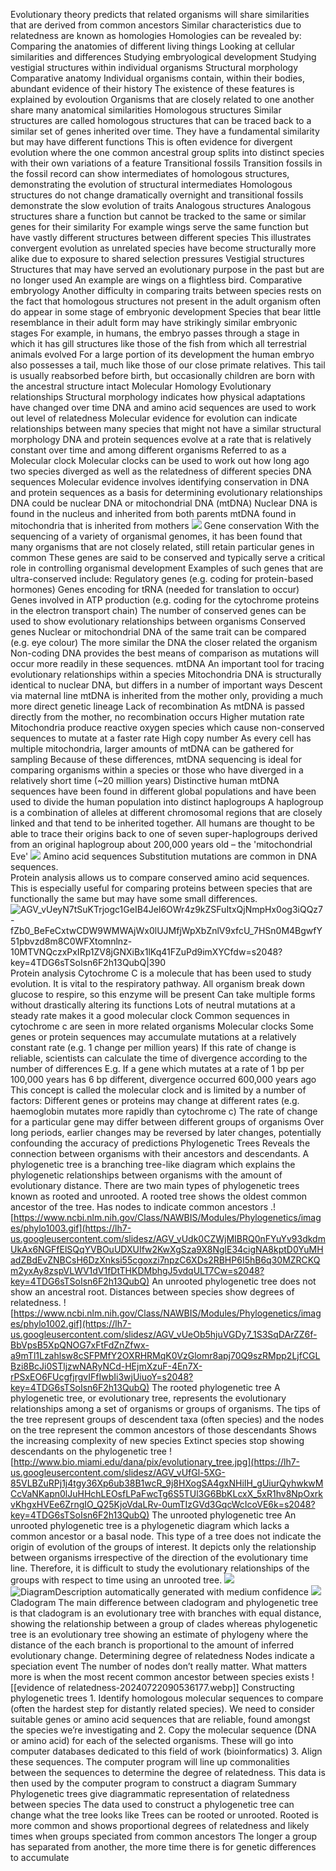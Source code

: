 Evolutionary theory predicts that related organisms will share similarities that are derived from common ancestors 
Similar characteristics due to relatedness are known as homologies 
Homologies can be revealed by:
	Comparing the anatomies of different living things 
	Looking at cellular similarities and differences 
	Studying embryological development
	Studying vestigial structures within individual organisms
Structural morphology
	Comparative anatomy
		Individual organisms contain, within their bodies, abundant evidence of their history
		The existence of these features is explained by evoloution
		Organisms that are closely related to one another share many anatomical similarities
	Homologous structures
		Similar structures are called homologous structures that can be traced back to a similar set of genes inherited over time. They have a fundamental similarity but may have different functions
		This is often evidence for divergent evolution where the one common ancestral group splits into distinct species with their own variations of a feature
	Transitional fossils
		Transition fossils in the fossil record can show intermediates of homologous structures, demonstrating the evolution of structural intermediates 
		Homologous structures do not change dramatically overnight and transitional fossils demonstrate the slow evolution of traits 
	Analogous structures
		Analogous structures share a function but cannot be tracked to the same or similar genes for their similarity
		For example wings serve the same function but have vastly different structures between different species
		This illustrates convergent evolution as unrelated species have become structurally more alike due to exposure to shared selection pressures
	Vestigial structures
		Structures that may have served an evolutionary purpose in the past but are no longer used
		An example are wings on a flightless bird. 
	Comparative embryology
		Another difficulty in comparing traits between species rests on the fact that homologous structures not present in the adult organism often do appear in some stage of embryonic development
		Species that bear little resemblance in their adult form may have strikingly similar embryonic stages
		For example, in humans, the embryo passes through a stage in which it has gill structures like those of the fish from which all terrestrial animals evolved 
		For a large portion of its development the human embryo also possesses a tail, much like those of our close primate relatives. This tail is usually reabsorbed before birth, but occasionally children are born with the ancestral structure intact
Molecular Homology
	Evolutionary relationships
		Structural morphology indicates how physical adaptations have changed over time
		DNA and amino acid sequences are used to work out level of relatedness
			Molecular evidence for evolution can indicate relationships between many species that might not have a similar structural morphology
		DNA and protein sequences evolve at a rate that is relatively constant over time and among different organisms 
			Referred to as a Molecular clock
				Molecular clocks can be used to work out how long ago two species diverged as well as the relatedness of different species 
	DNA sequences
		Molecular evidence involves identifying conservation in DNA and protein sequences as a basis for determining evolutionary relationships
		DNA could be nuclear DNA or mitochondrial DNA (mtDNA)
			Nuclear DNA is found in the nucleus and inherited from both parents
			mtDNA found in mitochondria that is inherited from mothers
		![](https://lh7-us.googleusercontent.com/slidesz/AGV_vUfGpgS1Grtj8DDQqxHZwKF5yEckG9Z1SqUHgSutR8XP9UXTSEE8bQjDHtzqSOPRsbSAKLCQsHUJqKZxJRWIruyxBurReXNB9X3_AId8nl9iQ5ZFT4Dq-47i3Dt_Y7Yb38Awgpiljz5i5zpBV3LnYhPYTTOlEi2yGPp0imiRutjUnKkBN28iNA=s2048?key=4TDG6sTSoIsn6F2h13QubQ)
		Gene conservation
			With the sequencing of a variety of organismal genomes, it has been found that many organisms that are not closely related, still retain particular genes in common
			These genes are said to be conserved and typically serve a critical role in controlling organismal development
			Examples of such genes that are ultra-conserved include: 
				Regulatory genes (e.g. coding for protein-based hormones)
				Genes encoding for tRNA (needed for translation to occur)
				Genes involved in ATP production (e.g. coding for the cytochrome proteins in the electron transport chain)
			The number of conserved genes can be used to show evolutionary relationships between organisms
			Conserved genes
				Nuclear or mitochondrial DNA of the same trait can be compared (e.g. eye colour)
				The more similar the DNA the closer related the organism
				Non-coding DNA provides the best means of comparison as mutations will occur more readily in these sequences. 
			mtDNA
				An important tool for tracing evolutionary relationships within a species
				Mitochondria DNA is structurally identical to nuclear DNA, but differs in a number of important ways
					Descent via maternal line
						mtDNA is inherited from the mother only, providing a much more direct genetic lineage
					Lack of recombination
						As mtDNA is passed directly from the mother, no recombination occurs
					Higher mutation rate
						Mitochondria produce reactive oxygen species which cause non-conserved sequences to mutate at a faster rate
					High copy number
						As every cell has multiple mitochondria, larger amounts of mtDNA can be gathered for sampling
				Because of these differences, mtDNA sequencing is ideal for comparing organisms within a species or those who have diverged in a relatively short time (~20 million years)
				Distinctive human mtDNA sequences have been found in different global populations and have been used to divide the human population into distinct haplogroups
				A haplogroup is a combination of alleles at different chromosomal regions that are closely linked and that tend to be inherited together.
				All humans are thought to be able to trace their origins back to one of seven super-haplogroups derived from an original haplogroup about 200,000 years old – the 'mitochondrial Eve'
				![](https://lh7-us.googleusercontent.com/slidesz/AGV_vUe2klVa0pnuQSrFOm2Qkm2pXTnObLPiiQ0ErNPvPiTcFb7cq_UWoyEiMO6zHH0l5Re8CFUWQNkpttD1pX22yomuC6iK4Em8_CLYVnYDLwM0DH2b2IHaGgG4r6fCQzL3VkDaF41WiRLyA64hOALAM69cjjbsqxJoINHigDVELtQaH8OI9sHEVdY=s2048?key=4TDG6sTSoIsn6F2h13QubQ)
	Amino acid sequences
		Substitution mutations are common in DNA sequences.			
		Protein analysis allows us to compare conserved amino acid sequences.			
		This is especially useful for comparing proteins between species that are functionally the same but may have some small differences.
			![AGV_vUeyN7tSuKTrjogc1GeIB4Jel6OWr4z9kZSFuItxQjNmpHx0og3iQQz7-fZb0_BeFeCxtwCDW9WMWAjWx0lUJMfjWpXbZnlV9xfcU_7HSn0M4BgwfY51pbvzd8m8C0WFXtomnlnz-10MTVNQczxPxIRp1ZV8jGNXiBx1lKq41FZuPd9imXYCfdw=s2048?key=4TDG6sTSoIsn6F2h13QubQ|390](https://lh7-us.googleusercontent.com/slidesz/AGV_vUeyN7tSuKTrjogc1GeIB4Jel6OWr4z9kZSFuItxQjNmpHx0og3iQQz7-fZb0_BeFeCxtwCDW9WMWAjWx0lUJMfjWpXbZnlV9xfcU_7HSn0M4BgwfY51pbvzd8m8C0WFXtomnlnz-10MTVNQczxPxIRp1ZV8jGNXiBx1lKq41FZuPd9imXYCfdw=s2048?key=4TDG6sTSoIsn6F2h13QubQ)
		Protein analysis
			Cytochrome C is a molecule that has been used to study evolution. It is vital to the respiratory pathway. All organism break down glucose to respire, so this enzyme will be present
			Can take multiple forms without drastically altering its functions
				Lots of neutral mutations at a steady rate makes it a good molecular clock 
			Common sequences in cytochrome c are seen in more related organisms
		Molecular clocks
			Some genes or protein sequences may accumulate mutations at a relatively constant rate (e.g. 1 change per million years)
			If this rate of change is reliable, scientists can calculate the time of divergence according to the number of differences
				E.g.  If a gene which mutates at a rate of 1 bp per 100,000 years has 6 bp different, divergence occurred 600,000 years ago
			This concept is called the molecular clock and is limited by a number of factors:
				Different genes or proteins may change at different rates (e.g. haemoglobin mutates more rapidly than cytochrome c)
				The rate of change for a particular gene may differ between different groups of organisms
				Over long periods, earlier changes may be reversed by later changes, potentially confounding the accuracy of predictions
		Phylogenetic Trees
			Reveals the connection between organisms with their ancestors and descendants.
			A phylogenetic tree is a branching tree-like diagram which explains the phylogenetic relationships between organisms with the amount of evolutionary distance. 
			There are two main types of phylogenetic trees known as rooted and unrooted. 
				A rooted tree shows the oldest common ancestor of the tree. Has nodes to indicate common ancestors
				.![https://www.ncbi.nlm.nih.gov/Class/NAWBIS/Modules/Phylogenetics/images/phylo1003.gif](https://lh7-us.googleusercontent.com/slidesz/AGV_vUdk0CZWjMIBRQ0nFYuYv93dkdmUkAx6NGFfElSQqYVBOuUDXUIfw2KwXgSza9X8NglE34cigNA8kptD0YuMHadZBdEvZNBCsH6DzXnksi55cgoxzi7npzC6XDs2RBHP6I5hB6q30MZRCKQm2yxAy8zspVLWV1dV1fDtTHKDMbhgJ5vdqULT7Cw=s2048?key=4TDG6sTSoIsn6F2h13QubQ)
				An unrooted phylogenetic tree does not show an ancestral root. Distances between species show degrees of relatedness.
				![https://www.ncbi.nlm.nih.gov/Class/NAWBIS/Modules/Phylogenetics/images/phylo1002.gif](https://lh7-us.googleusercontent.com/slidesz/AGV_vUeOb5hjuVGDy7_1S3SqDArZZ6f-BbVpsB5XpQNOG7xFtFdZnZfwx-a9mTl1Lzahlsw8cSFPMfY2OXRHRMqK0VzGlomr8apj70Q9szRMpp2LjfCGLBzi8BcJi0STljzwNARyNCd-HEjmXzuF-4En7X-rPSxEO6FUcgfjrgvIFfIwbIi3wjUiuoY=s2048?key=4TDG6sTSoIsn6F2h13QubQ)
			The rooted phylogenetic tree
				A phylogenetic tree, or evolutionary tree, represents the evolutionary relationships among a set of organisms or groups of organisms.
				The tips of the tree represent groups of descendent taxa (often species) and the nodes on the tree represent the common ancestors of those descendants
				Shows the increasing complexity of new species
				Extinct species stop showing descendants on the phylogenetic tree
				![http://www.bio.miami.edu/dana/pix/evolutionary_tree.jpg](https://lh7-us.googleusercontent.com/slidesz/AGV_vUfGl-5XG-85VLBZuRPj1j4tgy36Xp6ub38B1wcR_9j8HXogSA4gxNHiIH_gUiurQyhwkwMCcVaNKapn0lJuHHchLEOsfLPaFwcTg6S5TUl3G6BbKLcxX_5xR1hv8NpOxrkvKhgxHVEe6ZrngIO_Q25KjoVdaLRv-0umTIzGVd3GqcWcIcoVE6k=s2048?key=4TDG6sTSoIsn6F2h13QubQ)
			The unrooted phylogenetic tree
				An unrooted phylogenetic tree is a phylogenetic diagram which lacks a common ancestor or a basal node. 
				This type of a tree does not indicate the origin of evolution of the groups of interest. 
				It depicts only the relationship between organisms irrespective of the direction of the evolutionary time line. 
				Therefore, it is difficult to study the evolutionary relationships of the groups with respect to time using an unrooted tree.
				![](https://lh7-us.googleusercontent.com/slidesz/AGV_vUfVSSXQaLWTxuoPcCeZfmLnpR4jxD8py6qPe0utveaXlcbKqQNsbhdrnkbaUWLIlnEOFgNTMEstn9ylKCyMxXRdpn3xp_jWJXDJADW08B4SZWf8dd86e1oR-CXL_WztVHXsZzOTP9q9JgWHAcOLSVk6WY6J5wt46GVPyHssDgcLwMCKRaCGsQ=s2048?key=4TDG6sTSoIsn6F2h13QubQ)
			![DiagramDescription automatically generated with medium confidence](https://lh7-us.googleusercontent.com/slidesz/AGV_vUdF8fMz3vDqdYcQ_qYR0nHVVPENvi8EWvJMGBsXnxtFz_g4R5R-N1JLu1QM4IFbWhLIUHT0h_qDnxsPk5OQAZVZMoKp0RFUhV5AnV_ockCsf76sGumrzHolmMxyhm53cfR8lj4LBQzkKd5uwjL91j2tTWBgXjL-BZAfGwLeP0bukR9u3Zi6YNQ=s2048?key=4TDG6sTSoIsn6F2h13QubQ)
			![](https://lh7-us.googleusercontent.com/slidesz/AGV_vUflTbF7l-7-YuVloqVhOnXvVEMzyLH7tUxStMYfrqPB3UZJX3mnQ9V8XVDpt65wlpFGm-8xV9Ezbp2hO79XwO_fOZ5ksVAPJaW459dX6_PP8tPkeh7dHevQFtdohJ9ry9LspJqOXpIcaUlTVRTT_Nt4-jUUMfCk1IjtR8nnV4zKVEwlx8Fd2Q=s2048?key=4TDG6sTSoIsn6F2h13QubQ)
			Cladogram
				The main difference between cladogram and phylogenetic tree is that cladogram is an evolutionary tree with branches with equal distance, showing the relationship between a group of clades whereas phylogenetic tree is an evolutionary tree showing an estimate of phylogeny where the distance of the each branch is proportional to the amount of inferred evolutionary change. 
			Determining degree of relatedness
				Nodes indicate a speciation event
				The number of nodes don’t really matter. What matters more is when the most recent common ancestor between species exists
				![[evidence of relatedness-20240722090536177.webp]]
			Constructing phylogenetic trees
				1. Identify homologous molecular sequences to compare (often the hardest step for distantly related species). We need to consider suitable genes or amino acid sequences that are reliable, found amongst the species we’re investigating and 
				2. Copy the molecular sequence (DNA or amino acid) for each of the selected organisms. These will go into computer databases dedicated to this field of work (bioinformatics)
				3. Align these sequences. The computer program will line up commonalities between the sequences to determine the degree of relatedness. This data is then used by the computer program to construct a diagram
			Summary
				Phylogenetic trees give diagrammatic representation of relatedness between species
				The data used to construct a phylogenetic tree can change what the tree looks like
				Trees can be rooted or unrooted. Rooted is more common and shows proportional degrees of relatedness and likely times when groups speciated from common ancestors
				The longer a group has separated from another, the more time there is for genetic differences to accumulate











